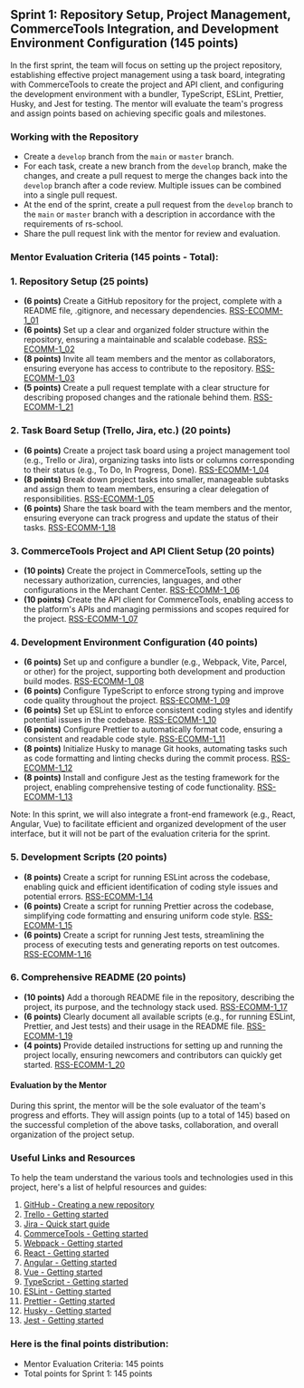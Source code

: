 ## Sprint 1: Repository Setup, Project Management, CommerceTools Integration, and Development Environment Configuration (145 points)

In the first sprint, the team will focus on setting up the project repository, establishing effective project management using a task board, integrating with CommerceTools to create the project and API client, and configuring the development environment with a bundler, TypeScript, ESLint, Prettier, Husky, and Jest for testing. The mentor will evaluate the team's progress and assign points based on achieving specific goals and milestones.

### Working with the Repository

- Create a `develop` branch from the `main` or `master` branch.
- For each task, create a new branch from the `develop` branch, make the changes, and create a pull request to merge the changes back into the `develop` branch after a code review. Multiple issues can be combined into a single pull request.
- At the end of the sprint, create a pull request from the `develop` branch to the `main` or `master` branch with a description in accordance with the requirements of rs-school.
- Share the pull request link with the mentor for review and evaluation.

### Mentor Evaluation Criteria (145 points - Total):

### 1. Repository Setup (25 points)

- **(6 points)** Create a GitHub repository for the project, complete with a README file, .gitignore, and necessary dependencies. [RSS-ECOMM-1_01](./Sprint1/RSS-ECOMM-1_01.md)
- **(6 points)** Set up a clear and organized folder structure within the repository, ensuring a maintainable and scalable codebase. [RSS-ECOMM-1_02](./Sprint1/RSS-ECOMM-1_02.md)
- **(8 points)** Invite all team members and the mentor as collaborators, ensuring everyone has access to contribute to the repository. [RSS-ECOMM-1_03](./Sprint1/RSS-ECOMM-1_03.md)
- **(5 points)** Create a pull request template with a clear structure for describing proposed changes and the rationale behind them. [RSS-ECOMM-1_21](./Sprint1/RSS-ECOMM-1_21.md)

### 2. Task Board Setup (Trello, Jira, etc.) (20 points)

- **(6 points)** Create a project task board using a project management tool (e.g., Trello or Jira), organizing tasks into lists or columns corresponding to their status (e.g., To Do, In Progress, Done). [RSS-ECOMM-1_04](./Sprint1/RSS-ECOMM-1_04.md)
- **(8 points)** Break down project tasks into smaller, manageable subtasks and assign them to team members, ensuring a clear delegation of responsibilities. [RSS-ECOMM-1_05](./Sprint1/RSS-ECOMM-1_05.md)
- **(6 points)** Share the task board with the team members and the mentor, ensuring everyone can track progress and update the status of their tasks. [RSS-ECOMM-1_18](./Sprint1/RSS-ECOMM-1_18.md)

### 3. CommerceTools Project and API Client Setup (20 points)

- **(10 points)** Create the project in CommerceTools, setting up the necessary authorization, currencies, languages, and other configurations in the Merchant Center. [RSS-ECOMM-1_06](./Sprint1/RSS-ECOMM-1_06.md)
- **(10 points)** Create the API client for CommerceTools, enabling access to the platform's APIs and managing permissions and scopes required for the project. [RSS-ECOMM-1_07](./Sprint1/RSS-ECOMM-1_07.md)

### 4. Development Environment Configuration (40 points)

- **(6 points)** Set up and configure a bundler (e.g., Webpack, Vite, Parcel, or other) for the project, supporting both development and production build modes. [RSS-ECOMM-1_08](./Sprint1/RSS-ECOMM-1_08.md)
- **(6 points)** Configure TypeScript to enforce strong typing and improve code quality throughout the project. [RSS-ECOMM-1_09](./Sprint1/RSS-ECOMM-1_09.md)
- **(6 points)** Set up ESLint to enforce consistent coding styles and identify potential issues in the codebase. [RSS-ECOMM-1_10](./Sprint1/RSS-ECOMM-1_10.md)
- **(6 points)** Configure Prettier to automatically format code, ensuring a consistent and readable code style. [RSS-ECOMM-1_11](./Sprint1/RSS-ECOMM-1_11.md)
- **(8 points)** Initialize Husky to manage Git hooks, automating tasks such as code formatting and linting checks during the commit process. [RSS-ECOMM-1_12](./Sprint1/RSS-ECOMM-1_12.md)
- **(8 points)** Install and configure Jest as the testing framework for the project, enabling comprehensive testing of code functionality. [RSS-ECOMM-1_13](./Sprint1/RSS-ECOMM-1_13.md)

Note: In this sprint, we will also integrate a front-end framework (e.g., React, Angular, Vue) to facilitate efficient and organized development of the user interface, but it will not be part of the evaluation criteria for the sprint.

### 5. Development Scripts (20 points)

- **(8 points)** Create a script for running ESLint across the codebase, enabling quick and efficient identification of coding style issues and potential errors. [RSS-ECOMM-1_14](./Sprint1/RSS-ECOMM-1_14.md)
- **(6 points)** Create a script for running Prettier across the codebase, simplifying code formatting and ensuring uniform code style. [RSS-ECOMM-1_15](./Sprint1/RSS-ECOMM-1_15.md)
- **(6 points)** Create a script for running Jest tests, streamlining the process of executing tests and generating reports on test outcomes. [RSS-ECOMM-1_16](./Sprint1/RSS-ECOMM-1_16.md)

### 6. Comprehensive README (20 points)

- **(10 points)** Add a thorough README file in the repository, describing the project, its purpose, and the technology stack used. [RSS-ECOMM-1_17](./Sprint1/RSS-ECOMM-1_17.md)
- **(6 points)** Clearly document all available scripts (e.g., for running ESLint, Prettier, and Jest tests) and their usage in the README file. [RSS-ECOMM-1_19](./Sprint1/RSS-ECOMM-1_19.md)
- **(4 points)** Provide detailed instructions for setting up and running the project locally, ensuring newcomers and contributors can quickly get started. [RSS-ECOMM-1_20](./Sprint1/RSS-ECOMM-1_20.md)

#### Evaluation by the Mentor

During this sprint, the mentor will be the sole evaluator of the team's progress and efforts. They will assign points (up to a total of 145) based on the successful completion of the above tasks, collaboration, and overall organization of the project setup.

### Useful Links and Resources

To help the team understand the various tools and technologies used in this project, here's a list of helpful resources and guides:

1. [GitHub - Creating a new repository](https://help.github.com/en/articles/create-a-repo)
2. [Trello - Getting started](https://trello.com/guide/trello-101)
3. [Jira - Quick start guide](https://www.atlassian.com/software/jira/guides/getting-started/basics)
4. [CommerceTools - Getting started](https://docs.commercetools.com/docs)
5. [Webpack - Getting started](https://webpack.js.org/guides/getting-started/)
6. [React - Getting started](https://reactjs.org/docs/getting-started.html)
7. [Angular - Getting started](https://angular.io/guide/quickstart)
8. [Vue - Getting started](https://vuejs.org/v2/guide/)
9. [TypeScript - Getting started](https://www.typescriptlang.org/docs/handbook/typescript-tooling-in-5-minutes.html)
10. [ESLint - Getting started](https://eslint.org/docs/user-guide/getting-started)
11. [Prettier - Getting started](https://prettier.io/docs/en/index.html)
12. [Husky - Getting started](https://github.com/typicode/husky#readme)
13. [Jest - Getting started](https://jestjs.io/docs/getting-started)

### Here is the final points distribution:

- Mentor Evaluation Criteria: 145 points
- Total points for Sprint 1: 145 points
